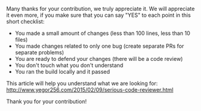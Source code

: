 Many thanks for your contribution, we truly appreciate it. We will appreciate it even more, if you make sure that you
can say "YES" to each point in this short checklist:

- You made a small amount of changes (less than 100 lines, less than 10 files)
- You made changes related to only one bug (create separate PRs for separate problems)
- You are ready to defend your changes (there will be a code review)
- You don't touch what you don't understand
- You ran the build locally and it passed

This article will help you understand what we are looking
for: http://www.yegor256.com/2015/02/09/serious-code-reviewer.html

Thank you for your contribution!
